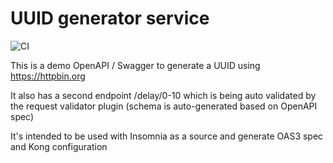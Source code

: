 # UUID generator service

![CI](https://github.com/aaronhmiller/uuid-generator-service/workflows/CI/badge.svg)

This is a demo OpenAPI / Swagger to generate a UUID using https://httpbin.org

It also has a second endpoint /delay/0-10 which is being auto validated by the request validator plugin (schema is auto-generated based on OpenAPI spec)

It's intended to be used with Insomnia as a source and generate OAS3 spec and Kong configuration
